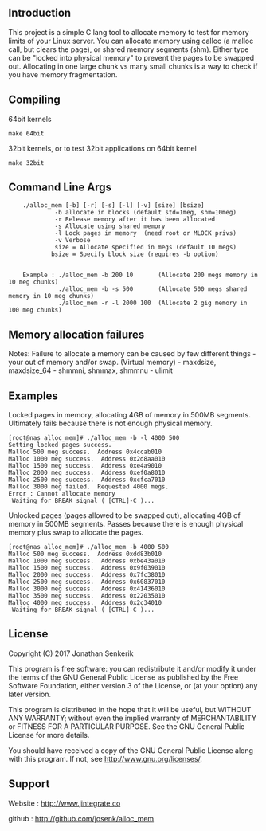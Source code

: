 Introduction
------------

  This project is a simple C lang tool to allocate memory to test for memory limits of your Linux server.   You can allocate memory using calloc (a malloc call, but clears the page), or shared memory segments (shm).  Either type can be "locked into physical memory" to prevent the pages to be swapped out.  Allocating in one large chunk vs many small chunks is a way to check if you have memory fragmentation.  

Compiling
--------

  64bit kernels
```
make 64bit
```

  32bit kernels, or to test 32bit applications on 64bit kernel
```
make 32bit
```

Command Line Args
-----------------

        ./alloc_mem [-b] [-r] [-s] [-l] [-v] [size] [bsize]
                 -b allocate in blocks (default std=1meg, shm=10meg)
                 -r Release memory after it has been allocated
                 -s Allocate using shared memory
                 -l Lock pages in memory  (need root or MLOCK privs)
                 -v Verbose
                 size = Allocate specified in megs (default 10 megs)
                bsize = Specify block size (requires -b option)


        Example : ./alloc_mem -b 200 10       (Allocate 200 megs memory in 10 meg chunks)
                  ./alloc_mem -b -s 500       (Allocate 500 megs shared memory in 10 meg chunks)
                  ./alloc_mem -r -l 2000 100  (Allocate 2 gig memory in 100 meg chunks)



Memory allocation failures
--------------------------

 Notes: Failure to allocate a memory can be caused by few different things
              - your out of memory and/or swap.  (Virtual memory)
              - maxdsize, maxdsize_64
              - shmmni, shmmax, shmmnu
              - ulimit




Examples
--------


  Locked pages in memory, allocating 4GB of memory in 500MB segments.  Ultimately fails because there is not enough physical memory.
```
[root@nas alloc_mem]# ./alloc_mem -b -l 4000 500
Setting locked pages success.
Malloc 500 meg success.  Address 0x4ccab010
Malloc 1000 meg success.  Address 0x2d8aa010
Malloc 1500 meg success.  Address 0xe4a9010
Malloc 2000 meg success.  Address 0xef0a8010
Malloc 2500 meg success.  Address 0xcfca7010
Malloc 3000 meg failed.  Requested 4000 megs.
Error : Cannot allocate memory
 Waiting for BREAK signal ( [CTRL]-C )...
```

  Unlocked pages (pages allowed to be swapped out), allocating 4GB of memory in 500MB segments.  Passes because there is enough physical memory plus swap to allocate the pages.

```
[root@nas alloc_mem]# ./alloc_mem -b 4000 500
Malloc 500 meg success.  Address 0xdd83b010
Malloc 1000 meg success.  Address 0xbe43a010
Malloc 1500 meg success.  Address 0x9f039010
Malloc 2000 meg success.  Address 0x7fc38010
Malloc 2500 meg success.  Address 0x60837010
Malloc 3000 meg success.  Address 0x41436010
Malloc 3500 meg success.  Address 0x22035010
Malloc 4000 meg success.  Address 0x2c34010
 Waiting for BREAK signal ( [CTRL]-C )...
```

License
-------

Copyright (C) 2017 Jonathan Senkerik

This program is free software: you can redistribute it and/or modify
it under the terms of the GNU General Public License as published by
the Free Software Foundation, either version 3 of the License, or
(at your option) any later version.

This program is distributed in the hope that it will be useful,
but WITHOUT ANY WARRANTY; without even the implied warranty of
MERCHANTABILITY or FITNESS FOR A PARTICULAR PURPOSE.  See the
GNU General Public License for more details.

You should have received a copy of the GNU General Public License
along with this program.  If not, see <http://www.gnu.org/licenses/>.


Support
-------
  Website : http://www.jintegrate.co

  github  : http://github.com/josenk/alloc_mem

